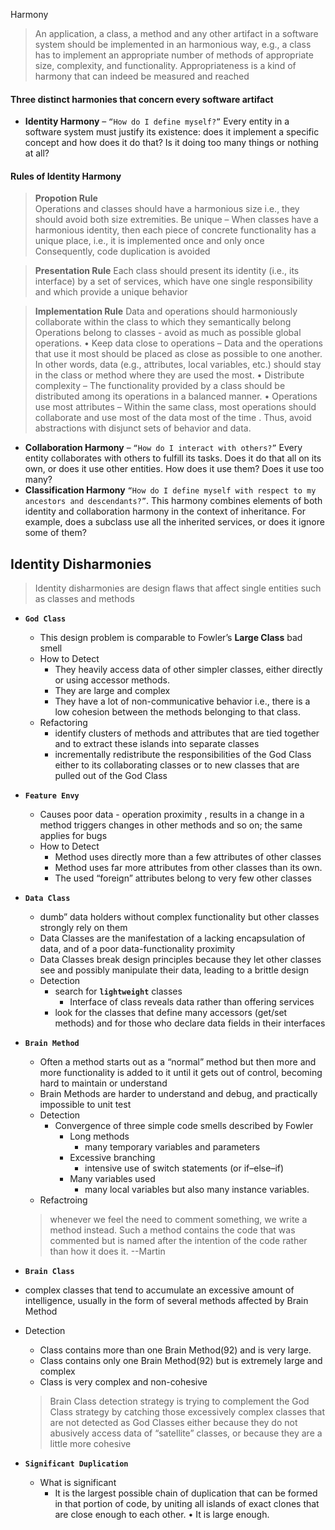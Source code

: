Harmony

>An application, a class, a method and any other artifact in a software system should be implemented in an harmonious way, e.g., a class has to implement an appropriate number of methods of appropriate size, complexity, and functionality.
>Appropriateness is a kind of harmony that can indeed be measured and reached

#### Three distinct harmonies that concern every software artifact

- **Identity Harmony** – `“How do I define myself?”` Every entity in a software system must justify its existence: does it implement a specific concept and how does it do that? Is it doing too many things or nothing at all?
#### Rules of Identity Harmony
>**Propotion Rule**  
>Operations and classes should have a harmonious size i.e., they should avoid both size extremities. Be unique – When classes have a harmonious identity, then each
piece of concrete functionality has a unique place, i.e., it is implemented once and only once Consequently, code duplication is avoided

>**Presentation Rule**
> Each class should present its identity (i.e., its interface) by a set of services, which have one single responsibility and which provide a unique behavior

> **Implementation Rule** 
> Data and operations should harmoniously collaborate within the class to which they semantically belong
Operations belong to classes - avoid as much as possible global operations.
• Keep data close to operations – Data and the operations that use
it most should be placed as close as possible to one another. In other words, data (e.g., attributes, local variables, etc.) should stay in the class or method where they are used the most.
• Distribute complexity – The functionality provided by a class should be distributed among its operations in a balanced manner.
• Operations use most attributes – Within the same class, most operations should collaborate and use most of the data most of the time . Thus, avoid abstractions with disjunct sets of behavior and data.
- **Collaboration Harmony** – `“How do I interact with others?”` Every entity collaborates with others to fulfill its tasks. Does it do that all on its own, or does it use other entities. How does it use them? Does it use too many?
- **Classification Harmony** `“How do I define myself with respect to my ancestors and descendants?”`. This harmony combines elements of both identity and collaboration harmony in the context of inheritance. For example, does a subclass use all the inherited services, or does it ignore some of them?

## Identity Disharmonies
> Identity disharmonies are design flaws that affect single entities such as classes and methods
- **`God Class`**
	- This design problem is comparable to Fowler’s **Large Class** bad smell
	- How to Detect
		- They heavily access data of other simpler classes, either directly or using accessor methods.
		- They are large and complex
		- They have a lot of non-communicative behavior i.e., there is a low
cohesion between the methods belonging to that class.
	- Refactoring
		- identify clusters of methods and attributes that are tied together and to extract these islands into separate classes
		- incrementally redistribute the responsibilities of the God Class either to its collaborating classes or to new classes that are pulled out of the God Class

- **`Feature Envy`**
	- Causes poor data - operation proximity , results in a change in a method triggers changes in other methods and so on; the same applies for bugs
	-  How to Detect
		- Method uses directly more than a few attributes of other classes
		- Method uses far more attributes from other classes than its own.
		- The used “foreign” attributes belong to very few other classes
- **`Data Class`**
	- dumb” data holders without complex functionality but other classes strongly rely on them
	- Data Classes are the manifestation of a lacking encapsulation of data, and of a poor data-functionality proximity
	- Data Classes break design principles
because they let other classes see and possibly manipulate their data, leading to a brittle design
	- Detection
		- search for **`lightweight`** classes
			- Interface of class reveals data rather than offering services
		- look for the classes that define many accessors (get/set methods) and for those who declare data fields in their interfaces

- **`Brain Method`**
	- Often a method starts out as a “normal” method but then more and more functionality is added to it until it gets out of control, becoming hard to maintain or understand
	- Brain Methods   are harder to understand and debug, and practically impossible to unit test
	- Detection
		- Convergence of three simple code smells described by Fowler
			- Long methods
				- many temporary variables and parameters
			- Excessive branching
				- intensive use of switch statements (or if–else–if) 
			- Many variables used
				- many local variables but also many instance variables.
	- Refactroing
	> whenever we feel the need to comment something, we write a method instead. Such a method contains the code that was commented but is named after the intention of the code rather than how it does it.
	--Martin
- **`Brain Class`**
- complex classes that tend to accumulate an excessive amount of intelligence, usually in the form of several methods affected by Brain Method
- Detection
	- Class contains more than one Brain Method(92) and is very large.
	- Class contains only one Brain Method(92) but is extremely large and complex
	- Class is very complex and non-cohesive
	>Brain Class detection strategy is trying to
complement the God Class strategy by catching those excessively complex classes that are not detected as God Classes either because they do not abusively access data of “satellite” classes, or because they are a little more cohesive

- **`Significant Duplication`**
	- What is significant
		- It is the largest possible chain of duplication that can be formed
in that portion of code, by uniting all islands of exact clones that
are close enough to each other.
• It is large enough.
			
<!--stackedit_data:
eyJoaXN0b3J5IjpbOTcwNDI4MTE3LDExMzA5MDE4NjYsOTI0Nz
YyNDg5LDE4ODAxNDAyMiw0NjczNDQ4NzJdfQ==
-->